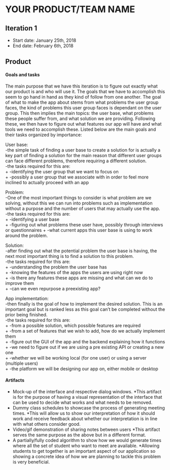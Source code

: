 # YOUR PRODUCT/TEAM NAME

## Iteration 1

 * Start date: January 25th, 2018
 * End date: February 6th, 2018
 
 ## Product
 
 #### Goals and tasks 
The main purpose that we have this iteration is to figure out exactly what our product is and who will use it. The goals that we have to accomplish this seem to go hand in hand as they kind of follow from one another. The goal of what to make the app about stems from what problems the user group faces, the kind of problems this user group faces is dependant on the user group. This then implies the main topics: the user base, what problems these people suffer from, and what solution we are providing. Following these, we then have to figure out what features our app will have and what tools we need to accomplish these. Listed below are the main goals and their tasks organized by importance:

User base:  
-the simple task of finding a user base to create a solution for is actually a key part of finding a solution for the main reason that different user groups can face different problems, therefore requiring a different solution.  
-the tasks required for this are:  
	+ -identifying the user group that we want to focus on  
	+ -possibly a user group that we associate with in order to feel more inclined to actually proceed with an app

Problem:  
-One of the most important things to consider is what problem are we solving, without this we can run into problems such as implementation without a purpose and the number of users that may actually use the app.  
-the tasks required for this are:  
	+ -identifying a user base  
	+ -figuring out what problems these user have, possibly through  interviews or questionnaires
	+ -what current apps this user base is using to work around the problem.

Solution:  
-after finding out what the potential problem the user base is having, the next most important thing is to find a solution to this problem.  
-the tasks required for this are:  
	+ -understanding the problem the user base has  
	+ -knowing the features of the apps the users are using right now  
	+ -is there any features these apps are missing and what can we do to improve them  
	+ -can we even repurpose a preexisting app?

App implementation:  
-then finally is the goal of how to implement the desired solution. This is an important goal but is ranked less as this goal can’t be completed without the prior being finished.  
-the tasks required for this are:  
	+ -from a possible solution, which possible features are required  
	+ -from a set of features that we wish to add, how do we actually implement them  
	+ -figure out the GUI of the app and the backend explaining how it functions  
	+ -we need to figure out if we are using a pre existing API or creating a new one  
	+ -whether we will be working local (for one user) or using a server (multiple users)  
	+ -the platform we will be designing our app on, either mobile or desktop

#### Artifacts

* Mock-up of the interface and respective dialog windows.
*This artifact is for the purpose of having a visual representation of the interface that can be used to decide what works and what needs to be removed. 
* Dummy class schedules to showcase the process of generating meeting times.
*This will allow us to show our interpretation of how it should work and receive feedback about whether our interpretation is in line with what others consider good.
* Video/gif demonstration of sharing notes between users
*This artifact serves the same purpose as the above but in a different format.
* A partially/fully coded algorithm to show how we would generate times where all the set of student who want to meet are available.
*Allowing students to get together is an important aspect of our application so showing a concrete idea of how we are planning to tackle this problem is very beneficial.
